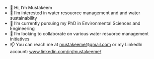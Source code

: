 - 👋 Hi, I’m Mustakeem
- 👀 I’m interested in water resouorce management and and water sustainability
- 🌱 I’m currently pursuing my PhD in Environmental Sciences and Engineering
- 💞️ I’m looking to collaborate on various water resuorce management initiatives
- 📫 You can reach me at mustakeeme@gmail.com or my LinkedIn account: www.linkedin.com/in/mustakeeme/
